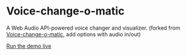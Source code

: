 # Voice-change-o-matic

A Web Audio API-powered voice changer and visualizer. 
(forked from [Voice-change-o-matic](https://github.com/mdn/voice-change-o-matic), add options with audio in/out)

[Run the demo live](https://code4fukui.github.io/voice-change-o-matic/)
